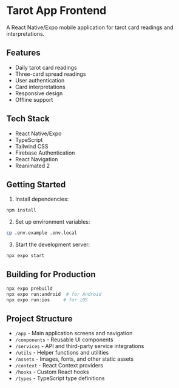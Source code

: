 # Tarot App Frontend

A React Native/Expo mobile application for tarot card readings and interpretations.

## Features

- Daily tarot card readings
- Three-card spread readings
- User authentication
- Card interpretations
- Responsive design
- Offline support

## Tech Stack

- React Native/Expo
- TypeScript
- Tailwind CSS
- Firebase Authentication
- React Navigation
- Reanimated 2

## Getting Started

1. Install dependencies:

```bash
npm install
```

2. Set up environment variables:

```bash
cp .env.example .env.local
```

3. Start the development server:

```bash
npx expo start
```

## Building for Production

```bash
npx expo prebuild
npx expo run:android  # for Android
npx expo run:ios     # for iOS
```

## Project Structure

- `/app` - Main application screens and navigation
- `/components` - Reusable UI components
- `/services` - API and third-party service integrations
- `/utils` - Helper functions and utilities
- `/assets` - Images, fonts, and other static assets
- `/context` - React Context providers
- `/hooks` - Custom React hooks
- `/types` - TypeScript type definitions
